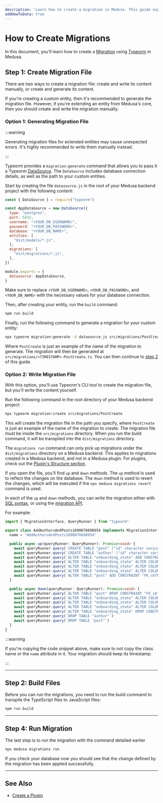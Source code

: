```yaml
---
description: 'Learn how to create a migration in Medusa. This guide explains how to write and run migrations.'
addHowToData: true
---
```


# How to Create Migrations

In this document, you’ll learn how to create a [Migration](./overview.mdx) using [Typeorm](https://typeorm.io) in Medusa.

## Step 1: Create Migration File

There are two ways to create a migration file: create and write its content manually, or create and generate its content.

If you're creating a custom entity, then it's recommended to generate the migration file. However, if you're extending an entity from Medusa's core, then you should create and write the migration manually.

### Option 1: Generating Migration File

:::warning

Generating migration files for extended entities may cause unexpected errors. It's highly recommended to write them manually instead.

:::

Typeorm provides a `migration:generate` command that allows you to pass it a Typeorm [DataSource](https://typeorm.io/data-source). The `DataSource` includes database connection details, as well as the path to your custom entities.

Start by creating the file `datasource.js` in the root of your Medusa backend project with the following content:

```js
const { DataSource } = require("typeorm")

const AppDataSource = new DataSource({
  type: "postgres",
  port: 5432,
  username: "<YOUR_DB_USERNAME>",
  password: "<YOUR_DB_PASSWORD>",
  database: "<YOUR_DB_NAME>",
  entities: [
    "dist/models/*.js",
  ],
  migrations: [
    "dist/migrations/*.js",
  ],
})

module.exports = {
  datasource: AppDataSource,
}
```

Make sure to replace `<YOUR_DB_USERNAME>`, `<YOUR_DB_PASSWORD>`, and `<YOUR_DB_NAME>` with the necessary values for your database connection.

Then, after creating your entity, run the `build` command:

```bash npm2yarn
npm run build
```

Finally, run the following command to generate a migration for your custom entity:

```bash
npx typeorm migration:generate -d datasource.js src/migrations/PostCreate
```

Where `PostCreate` is just an example of the name of the migration to generate. The migration will then be generated at `src/migrations/<TIMESTAMP>-PostCreate.ts`. You can then continue to [step 2](#step-2-build-files) of this guide.

### Option 2: Write Migration File

With this option, you'll use Typeorm's CLI tool to create the migration file, but you'll write the content yourself.

Run the following command in the root directory of your Medusa backend project:

```bash
npx typeorm migration:create src/migrations/PostCreate
```

This will create the migration file in the path you specify, where `PostCreate` is just an example of the name of the migration to create. The migration file must be inside the `src/migrations` directory. When you run the build command, it will be transpiled into the `dist/migrations` directory.

The `migrations run` command can only pick up migrations under the `dist/migrations` directory on a Medusa backend. This applies to migrations created in a Medusa backend, and not in a Medusa plugin. For plugins, check out the [Plugin's Structure section](../../plugins/create.mdx).

If you open the file, you'll find `up` and `down` methods. The `up` method is used to reflect the changes on the database. The `down` method is used to revert the changes, which will be executed if the `npx medusa migrations revert` command is used.

In each of the `up` and `down` methods, you can write the migration either with [SQL syntax](https://www.postgresql.org/docs/current/sql-syntax.html), or using the [migration API](https://typeorm.io/migrations#using-migration-api-to-write-migrations).

For example:

<!-- eslint-disable max-len -->

```ts
import { MigrationInterface, QueryRunner } from "typeorm"

export class AddAuthorsAndPosts1690876698954 implements MigrationInterface {
  name = "AddAuthorsAndPosts1690876698954"

  public async up(queryRunner: QueryRunner): Promise<void> {
    await queryRunner.query(`CREATE TABLE "post" ("id" character varying NOT NULL, "created_at" TIMESTAMP WITH TIME ZONE NOT NULL DEFAULT now(), "updated_at" TIMESTAMP WITH TIME ZONE NOT NULL DEFAULT now(), "title" character varying NOT NULL, "author_id" character varying NOT NULL, "authorId" character varying, CONSTRAINT "PK_be5fda3aac270b134ff9c21cdee" PRIMARY KEY ("id"))`)
    await queryRunner.query(`CREATE TABLE "author" ("id" character varying NOT NULL, "created_at" TIMESTAMP WITH TIME ZONE NOT NULL DEFAULT now(), "updated_at" TIMESTAMP WITH TIME ZONE NOT NULL DEFAULT now(), "name" character varying NOT NULL, "image" character varying, CONSTRAINT "PK_5a0e79799d372fe56f2f3fa6871" PRIMARY KEY ("id"))`)
    await queryRunner.query(`ALTER TABLE "onboarding_state" ADD CONSTRAINT "PK_891b72628471aada55d7b8c9410" PRIMARY KEY ("id")`)
    await queryRunner.query(`ALTER TABLE "onboarding_state" ALTER COLUMN "current_step" SET NOT NULL`)
    await queryRunner.query(`ALTER TABLE "onboarding_state" ALTER COLUMN "is_complete" SET NOT NULL`)
    await queryRunner.query(`ALTER TABLE "onboarding_state" ALTER COLUMN "product_id" SET NOT NULL`)
    await queryRunner.query(`ALTER TABLE "post" ADD CONSTRAINT "FK_c6fb082a3114f35d0cc27c518e0" FOREIGN KEY ("authorId") REFERENCES "author"("id") ON DELETE NO ACTION ON UPDATE NO ACTION`)
  }

  public async down(queryRunner: QueryRunner): Promise<void> {
    await queryRunner.query(`ALTER TABLE "post" DROP CONSTRAINT "FK_c6fb082a3114f35d0cc27c518e0"`)
    await queryRunner.query(`ALTER TABLE "onboarding_state" ALTER COLUMN "product_id" DROP NOT NULL`)
    await queryRunner.query(`ALTER TABLE "onboarding_state" ALTER COLUMN "is_complete" DROP NOT NULL`)
    await queryRunner.query(`ALTER TABLE "onboarding_state" ALTER COLUMN "current_step" DROP NOT NULL`)
    await queryRunner.query(`ALTER TABLE "onboarding_state" DROP CONSTRAINT "PK_891b72628471aada55d7b8c9410"`)
    await queryRunner.query(`DROP TABLE "author"`)
    await queryRunner.query(`DROP TABLE "post"`)
  }
}
```

:::warning

If you're copying the code snippet above, make sure to not copy the class name or the `name` attribute in it. Your migration should keep its timestamp.

:::

---

## Step 2: Build Files

Before you can run the migrations, you need to run the build command to transpile the TypeScript files to JavaScript files:

```bash npm2yarn
npm run build
```

---

## Step 4: Run Migration

The last step is to run the migration with the command detailed earlier

```bash
npx medusa migrations run
```

If you check your database now you should see that the change defined by the migration has been applied successfully.

---

## See Also

- [Create a Plugin](../../plugins/create.mdx)
